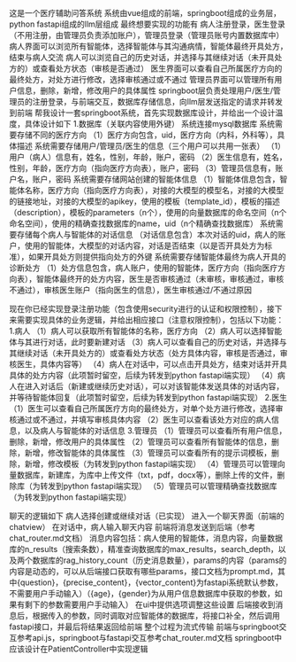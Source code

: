 这是一个医疗辅助问答系统
系统由vue组成的前端，springboot组成的业务层，python fastapi组成的llm层组成
最终想要实现的功能有
病人注册登录，医生登录（不用注册，由管理员负责添加账户），管理员登录（管理员账号内置数据库中）
病人界面可以浏览所有智能体，选择智能体与其沟通病情，智能体最终开具处方，结束与病人交流
病人可以浏览自己的历史对话，并选择与其继续对话（未开具处方的）或查看处方状态（审核是否通过）
医生界面可以查看自己所属医疗方向的最终处方，对处方进行修改，选择审核通过或不通过
管理员界面可以管理所有用户信息，删除，新增，修改用户的具体属性
springboot层负责处理用户/医生/管理员的注册登录，与前端交互，数据库存储信息，向llm层发送指定的请求并转发到前端
帮我设计一套springboot系统，首先实现数据库设计，并给出一个设计温度，具体设计如下
1.数据库（关联内容使用外键）
系统连接mysql数据库
系统需要存储不同的医疗方向
（1）医疗方向包含，uid，医疗方向（内科，外科等），具体描述
系统需要存储用户/管理员/医生的信息（三个用户可以共用一张表）
（1）用户（病人）信息有，姓名，性别，年龄，账户，密码
（2）医生信息有，姓名，性别，年龄，医疗方向（指向医疗方向表），账户，密码
（3）管理员信息有，账户名，账户，密码
系统需要存储网站创建的智能体信息
（1）智能体信息包含，智能体名称，医疗方向（指向医疗方向表），对接的大模型的模型名，对接的大模型的链接地址，对接的大模型的apikey，使用的模板（template_id），模板的描述（description），模板的parameters（n个），使用的向量数据库的命名空间（n个命名空间），使用的精确查找数据库的name，uid（n个精确查找数据库）
系统需要存储每个病人与智能体的对话信息
（对话信息包含）本次对话的uid，病人的账户，使用的智能体，大模型的对话内容，对话是否结束（以是否开具处方为标准），如果开具处方则提供指向处方的外键
系统需要存储智能体最终为病人开具的诊断处方
（1）处方信息包含，病人账户，使用的智能体，医疗方向（指向医疗方向表），智能体最终开的处方内容，医生是否审核通过（未审核，审核通过，审核不通过），审核医生账户（指向医生的信息），医生审核通过/不通过原因

现在你已经实现登录注册功能（包含使用security进行的认证和权限控制），接下来需要实现具体的业务逻辑，并给出相应接口（注意权限控制），包括以下功能：
1.病人
（1）病人可以获取所有智能体的名称，医疗方向
（2）病人可以选择智能体与其进行对话，此时要新建对话
（3）病人可以查看自己的历史对话，并选择与其继续对话（未开具处方的）或查看处方状态（处方具体内容，审核是否通过，审核医生，具体内容等）
（4）病人在对话中，可以点击开具处方，结束对话并开具具体的处方内容（此项暂时留空，后续为转发到python fastapi端实现）
（4）病人在进入对话后（新建或继续历史对话），可以对该智能体发送具体的对话内容，并等待智能体回复（此项暂时留空，后续为转发到python fastapi端实现）
2.医生
（1）医生可以查看自己所属医疗方向的最终处方，对单个处方进行修改，选择审核通过或不通过，并填写审核具体内容
（2）医生可以查看该处方对应的病人信息，以及病人与智能体的对话信息
3.管理员
（1）管理员可以查看所有用户信息，删除，新增，修改用户的具体属性
（2）管理员可以查看所有智能体的信息，删除，新增，修改智能体的具体属性
（3）管理员可以查看所有的提示词模板，删除，新增，修改模板（为转发到python fastapi端实现）
（4）管理员可以管理向量数据库，新建库，为库中上传文件（txt，pdf，docx等），删除上传的文件，删除库（为转发到python fastapi端实现）
（5）管理员可以管理精确查找数据库（为转发到python fastapi端实现）

聊天的逻辑如下
病人选择创建或继续对话（已实现）
进入一个聊天界面（前端的chatview）
在对话中，病人输入聊天内容
前端将消息发送到后端（参考chat_router.md文档）
消息内容包括：病人使用的智能体，消息内容，向量数据库的n_results（搜索条数），精准查询数据库的max_results，search_depth，以及两个数据库的rag_history_count（历史消息数量），params的内容（params的内容是动态的，可以从后端接口获取有哪些params，接口文档为prompt.md，其中{question}，{precise_content}，{vector_content}为fastapi系统默认参数，不需要用户手动输入）（{age}，{gender}为从用户信息数据库中获取的参数，如果有剩下的参数需要用户手动输入）
在ui中提供选项调整这些设置
后端接收到消息后，根据传入的参数，同时调取对应智能体的数据库，将接口补全，然后调用fastapi接口，并最后将结果返回给前端
整个过程为流式传输
前端与springboot交互参考api.js，springboot与fastapi交互参考chat_router.md文档
springboot中应该设计在PatientController中实现逻辑